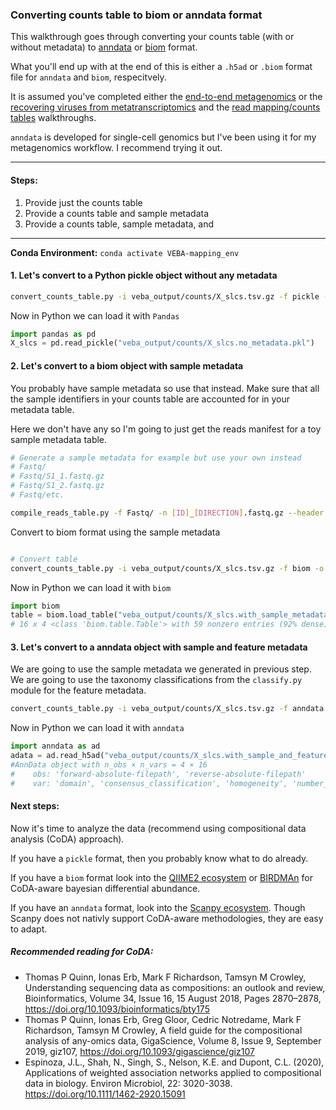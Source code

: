 ### Converting counts table to biom or anndata format
This walkthrough goes through converting your counts table (with or without metadata) to [anndata](https://anndata.readthedocs.io/en/latest/index.html) or [biom](https://biom-format.org/) format.

What you'll end up with at the end of this is either a `.h5ad` or `.biom` format file for `anndata` and `biom`, respecitvely. 

It is assumed you've completed either the [end-to-end metagenomics](end-to-end_metagenomics.md) or the [recovering viruses from metatranscriptomics](recovering_viruses_from_metatranscriptomics.md) and the [read mapping/counts tables](read_mapping_and_counts_tables.md) walkthroughs.

`anndata` is developed for single-cell genomics but I've been using it for my metagenomics workflow.  I recommend trying it out.  

_____________________________________________________

#### Steps:

1. Provide just the counts table
2. Provide a counts table and sample metadata
3. Provide a counts table, sample metadata, and 

_____________________________________________________

**Conda Environment:** `conda activate VEBA-mapping_env`


#### 1. Let's convert to a Python pickle object without any metadata

```bash
convert_counts_table.py -i veba_output/counts/X_slcs.tsv.gz -f pickle -o veba_output/counts/X_slcs.no_metadata.pkl
```

Now in Python we can load it with `Pandas`

```python
import pandas as pd
X_slcs = pd.read_pickle("veba_output/counts/X_slcs.no_metadata.pkl")
```


#### 2. Let's convert to a biom object with sample metadata

You probably have sample metadata so use that instead.  Make sure that all the sample identifiers in your counts table are accounted for in your metadata table.  

Here we don't have any so I'm going to just get the reads manifest for a toy sample metadata table. 

```bash
# Generate a sample metadata for example but use your own instead
# Fastq/
# Fastq/S1_1.fastq.gz
# Fastq/S1_2.fastq.gz
# Fastq/etc.

compile_reads_table.py -f Fastq/ -n [ID]_[DIRECTION].fastq.gz --header > veba_output/misc/reads_table.tsv
```

Convert to biom format using the sample metadata

```bash

# Convert table
convert_counts_table.py -i veba_output/counts/X_slcs.tsv.gz -f biom -o veba_output/counts/X_slcs.with_sample_metadata.biom --sample_metadata veba_output/misc/reads_table.tsv

```

Now in Python we can load it with `biom`

```python
import biom
table = biom.load_table("veba_output/counts/X_slcs.with_sample_metadata.biom")
# 16 x 4 <class 'biom.table.Table'> with 59 nonzero entries (92% dense)
```
 
#### 3. Let's convert to a anndata object with sample and feature metadata

We are going to use the sample metadata we generated in previous step. We are going to use the taxonomy classifications from the `classify.py` module for the feature metadata.

```bash
convert_counts_table.py -i veba_output/counts/X_slcs.tsv.gz -f anndata -o veba_output/counts/X_slcs.with_sample_and_feature.metadata.h5ad --sample_metadata veba_output/misc/reads_table.tsv --feature_metadata veba_output/classify/taxonomy_classifications.clusters.tsv
```

Now in Python we can load it with `anndata`

```python
import anndata as ad
adata = ad.read_h5ad("veba_output/counts/X_slcs.with_sample_and_feature.metadata.h5ad")
#AnnData object with n_obs × n_vars = 4 × 16
#    obs: 'forward-absolute-filepath', 'reverse-absolute-filepath'
#    var: 'domain', 'consensus_classification', 'homogeneity', 'number_of_unique_classifications', #'number_of_genomes', 'genomes', 'classifications', 'weights', 'score', #'number_of_unique_classification', 'consensus_taxon_id'
```


#### Next steps:

Now it's time to analyze the data (recommend using compositional data analysis (CoDA) approach).  

If you have a `pickle` format, then you probably know what to do already.

If you have a `biom` format look into the [QIIME2 ecosystem](https://docs.qiime2.org/2023.2/tutorials/) or [BIRDMAn](https://birdman.readthedocs.io/en/stable/?badge=stable) for CoDA-aware bayesian differential abundance. 

If you have an `anndata` format, look into the [Scanpy ecosystem](https://scanpy.readthedocs.io/en/stable/tutorials.html).  Though Scanpy does not nativly support CoDA-aware methodologies, they are easy to adapt.

##### Recommended reading for CoDA:

* Thomas P Quinn, Ionas Erb, Mark F Richardson, Tamsyn M Crowley, Understanding sequencing data as compositions: an outlook and review, Bioinformatics, Volume 34, Issue 16, 15 August 2018, Pages 2870–2878, https://doi.org/10.1093/bioinformatics/bty175
* Thomas P Quinn, Ionas Erb, Greg Gloor, Cedric Notredame, Mark F Richardson, Tamsyn M Crowley, A field guide for the compositional analysis of any-omics data, GigaScience, Volume 8, Issue 9, September 2019, giz107, https://doi.org/10.1093/gigascience/giz107
* Espinoza, J.L., Shah, N., Singh, S., Nelson, K.E. and Dupont, C.L. (2020), Applications of weighted association networks applied to compositional data in biology. Environ Microbiol, 22: 3020-3038. https://doi.org/10.1111/1462-2920.15091